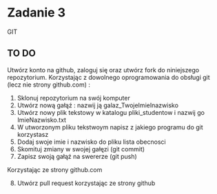 # Zadanie 3

GIT

## TO DO

Utwórz konto na github, zaloguj się oraz utwórz fork do niniejszego repozytorium.
Korzystając z dowolnego oprogramowania do obsługi git (lecz nie strony github.com) :
1) Sklonuj repozytorium na swój komputer
2) Utwórz nową gałąź : nazwij ją galaz_TwojeImieInazwisko
3) Utwórz nowy plik tekstowy w katalogu pliki_studentow i nazwij go ImieNazwisko.txt 
4) W utworzonym pliku tekstwoym napisz z jakiego programu do git korzystasz
5) Dodaj swoje imie i nazwisko do pliku lista obecnosci
6) Skomituj zmiany w swojej gałęzi (git commit)
7) Zapisz swoją gałąź na swererze (git push)

Korzystając ze strony github.com

8) Utwórz pull request korzystając ze strony github
